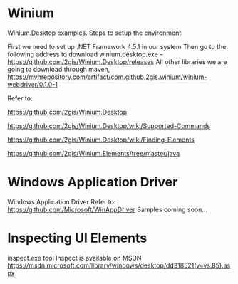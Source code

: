 # Winium
Winium.Desktop examples.
Steps to setup the environment:

First we need to set up .NET Framework 4.5.1 in our system
Then go to the following address to download winium.desktop.exe – https://github.com/2gis/Winium.Desktop/releases
All other libraries we are going to download through maven, https://mvnrepository.com/artifact/com.github.2gis.winium/winium-webdriver/0.1.0-1

Refer to:

https://github.com/2gis/Winium.Desktop

https://github.com/2gis/Winium.Desktop/wiki/Supported-Commands

https://github.com/2gis/Winium.Desktop/wiki/Finding-Elements

https://github.com/2gis/Winium.Elements/tree/master/java

# Windows Application Driver
Windows Application Driver
Refer to:
https://github.com/Microsoft/WinAppDriver
Samples coming soon...

# Inspecting UI Elements
inspect.exe tool
Inspect is available on MSDN https://msdn.microsoft.com/library/windows/desktop/dd318521(v=vs.85).aspx.
